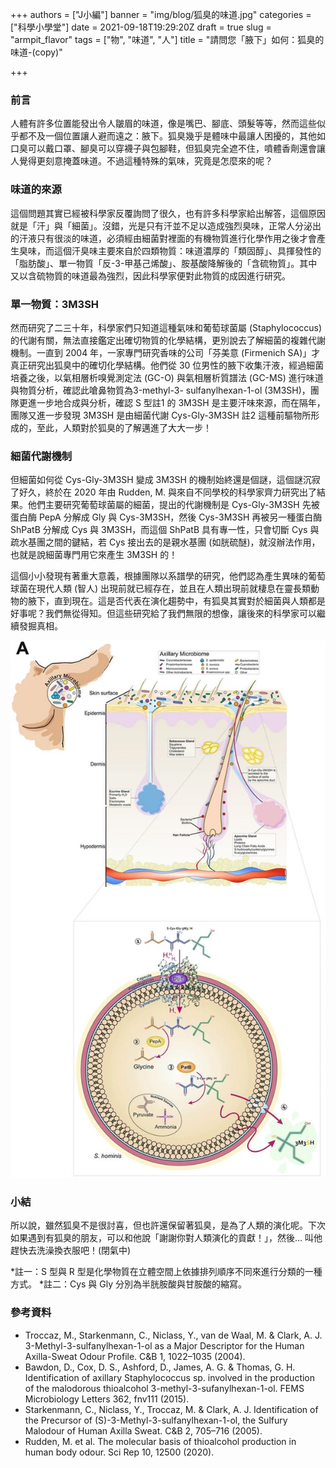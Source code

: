 +++
authors = ["J小編"]
banner = "img/blog/狐臭的味道.jpg"
categories = ["科學小學堂"]
date = 2021-09-18T19:29:20Z
draft = true
slug = "armpit_flavor"
tags = ["物", "味道", "人"]
title = "請問您「腋下」如何：狐臭的味道-(copy)"

+++
### 前言
人體有許多位置能發出令人皺眉的味道，像是嘴巴、腳底、頭髮等等，然而這些似乎都不及一個位置讓人避而遠之：腋下。狐臭幾乎是體味中最讓人困擾的，其他如口臭可以戴口罩、腳臭可以穿襪子與包腳鞋，但狐臭完全遮不住，噴體香劑還會讓人覺得更刻意掩蓋味道。不過這種特殊的氣味，究竟是怎麼來的呢？

### 味道的來源
這個問題其實已經被科學家反覆詢問了很久，也有許多科學家給出解答，這個原因就是「汗」與「細菌」。沒錯，光是只有汗並不足以造成強烈臭味，正常人分泌出的汗液只有很淡的味道，必須經由細菌對裡面的有機物質進行化學作用之後才會產生臭味，而這個汗臭味主要來自於四類物質：味道濃厚的「類固醇」、具揮發性的「脂肪酸」、單一物質「反-3-甲基己烯酸」、胺基酸降解後的「含硫物質」。其中又以含硫物質的味道最為強烈，因此科學家便對此物質的成因進行研究。

### 單一物質：3M3SH
然而研究了二三十年，科學家們只知道這種氣味和葡萄球菌屬 (Staphylococcus) 的代謝有關，無法直接鑑定出確切物質的化學結構，更別說去了解細菌的複雜代謝機制。一直到 2004 年，一家專門研究香味的公司「芬美意 (Firmenich SA)」才真正研究出狐臭中的確切化學結構。他們從 30 位男性的腋下收集汗液，經過細菌培養之後，以氣相層析嗅覺測定法 (GC-O) 與氣相層析質譜法 (GC-MS) 進行味道與物質分析，確認此嗆鼻物質為3-methyl-3-
sulfanylhexan-1-ol (3M3SH)，團隊更進一步地合成與分析，確認 S 型註1 的 3M3SH 是主要汗味來源，而在隔年，團隊又進一步發現 3M3SH 是由細菌代謝 Cys-Gly-3M3SH 註2 這種前驅物所形成的，至此，人類對於狐臭的了解邁進了大大一步！
 

### 細菌代謝機制
但細菌如何從 Cys-Gly-3M3SH 變成 3M3SH 的機制始終還是個謎，這個謎沉寂了好久，終於在 2020 年由 Rudden, M. 與來自不同學校的科學家齊力研究出了結果。他們主要研究葡萄球菌屬的細菌，提出的代謝機制是 Cys-Gly-3M3SH 先被蛋白酶 PepA 分解成 Gly 與 Cys-3M3SH，然後 Cys-3M3SH 再被另一種蛋白酶 ShPatB 分解成 Cys 與 3M3SH，而這個 ShPatB 具有專一性，只會切斷 Cys 與疏水基團之間的鍵結，若 Cys 接出去的是親水基團 (如胱硫醚)，就沒辦法作用，也就是說細菌專門用它來產生 3M3SH 的！

這個小小發現有著重大意義，根據團隊以系譜學的研究，他們認為產生異味的葡萄球菌在現代人類 (智人) 出現前就已經存在，並且在人類出現前就棲息在靈長類動物的腋下，直到現在。這是否代表在演化趨勢中，有狐臭其實對於細菌與人類都是好事呢？我們無從得知。但這些研究給了我們無限的想像，讓後來的科學家可以繼續發掘真相。

![](/img/blog/細菌代謝.jpg "細菌代謝過程，截自The molecular basis of thioalcohol production in human body odour. Sci Rep 10, 12500 (2020)")

### 小結
所以說，雖然狐臭不是很討喜，但也許還保留著狐臭，是為了人類的演化呢。下次如果遇到有狐臭的朋友，可以和他說「謝謝你對人類演化的貢獻！」，然後… 叫他趕快去洗澡換衣服吧！(閉氣中)

*註一：S 型與 R 型是化學物質在立體空間上依據排列順序不同來進行分類的一種方式。
*註二：Cys 與 Gly 分別為半胱胺酸與甘胺酸的縮寫。

### 參考資料
- Troccaz, M., Starkenmann, C., Niclass, Y., van de Waal, M. & Clark, A. J. 3-Methyl-3-sulfanylhexan-1-ol as a Major Descriptor for the Human Axilla-Sweat Odour Profile. C&B 1, 1022–1035 (2004).
- Bawdon, D., Cox, D. S., Ashford, D., James, A. G. & Thomas, G. H. Identification of axillary Staphylococcus sp. involved in the production of the malodorous thioalcohol 3-methyl-3-sufanylhexan-1-ol. FEMS Microbiology Letters 362, fnv111 (2015).
- Starkenmann, C., Niclass, Y., Troccaz, M. & Clark, A. J. Identification of the Precursor of (S)-3-Methyl-3-sulfanylhexan-1-ol, the Sulfury Malodour of Human Axilla Sweat. C&B 2, 705–716 (2005).
- Rudden, M. et al. The molecular basis of thioalcohol production in human body odour. Sci Rep 10, 12500 (2020).